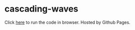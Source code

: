 # cascading-waves

Click [here](https://phobiacide.github.io/cascading-waves/) to run the code in browser. 
Hosted by Github Pages.
